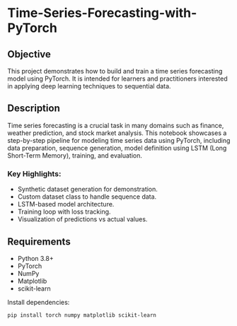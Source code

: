 # Time-Series-Forecasting-with-PyTorch

## Objective
This project demonstrates how to build and train a time series forecasting model using PyTorch. It is intended for learners and practitioners interested in applying deep learning techniques to sequential data.

## Description
Time series forecasting is a crucial task in many domains such as finance, weather prediction, and stock market analysis. This notebook showcases a step-by-step pipeline for modeling time series data using PyTorch, including data preparation, sequence generation, model definition using LSTM (Long Short-Term Memory), training, and evaluation.

### Key Highlights:
- Synthetic dataset generation for demonstration.
- Custom dataset class to handle sequence data.
- LSTM-based model architecture.
- Training loop with loss tracking.
- Visualization of predictions vs actual values.

## Requirements
- Python 3.8+
- PyTorch
- NumPy
- Matplotlib
- scikit-learn

Install dependencies:
```bash
pip install torch numpy matplotlib scikit-learn

